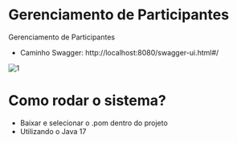 # Gerenciamento de Participantes 
Gerenciamento de Participantes 

- Caminho Swagger: http://localhost:8080/swagger-ui.html#/

![1](https://github.com/Kroth2172/FepWeb_Backend/assets/152318382/41707a13-1ef6-426e-8138-7c4f5d7034ee)

# Como rodar o sistema?
- Baixar e selecionar o .pom dentro do projeto
- Utilizando o Java 17
